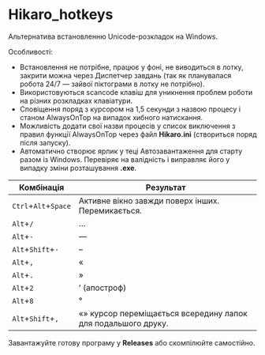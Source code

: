 # Hikaro_hotkeys
Альтернатива встановленню Unicode-розкладок на Windows.

Особливості:
- Встановлення не потрібне, працює у фоні, не виводиться в лотку, закрити можна через Диспетчер завдань (так як планувалася робота 24/7 — зайвої піктограми в лотку не потрібно).
- Використовуються scancode клавіш для уникнення проблем роботи на різних розкладках клавіатури.
- Сповіщення поряд з курсором на 1,5 секунди з назвою процесу і станом AlwaysOnTop на випадок хибного натискання.
- Можливість додати свої назви процесів у список виключення з правил функції AlwaysOnTop через файл **Hikaro.ini** (створиться поряд після запуску).
- Автоматично створює ярлик у теці Автозавантаження для старту разом із Windows. Перевіряє на валідність і виправляє його у випадку зміни розташування **.exe**.

| Комбінація  | Результат |
| - | - |
| `Ctrl`+`Alt`+`Space` | Активне вікно завжди поверх інших. Перемикається. |
| `Alt`+`/`  | … |
| `Alt`+`-`  | — |
| `Alt`+`Shift`+`-` | – |
| `Alt`+`,` | « |
| `Alt`+`.` | » |
| `Alt`+`2` | ’ (апостроф) |
| `Alt`+`8` | ° |
| `Alt`+`Shift`+`,` | «» курсор переміщається всередину лапок для подальшого друку. |

Завантажуйте готову програму у **Releases** або скомпілюйте самостійно.
